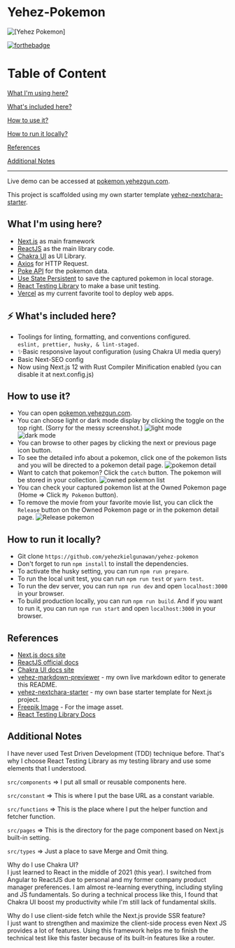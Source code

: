 # Yehez-Pokemon

![[Yehez Pokemon]](https://socialify.git.ci/yehezkielgunawan/yehez-pokemon/image?description=1&logo=https%3A%2F%2Fimage.flaticon.com%2Ficons%2Fpng%2F512%2F1068%2F1068780.png&name=1&owner=1&pattern=Overlapping%20Hexagons&theme=Dark)

[![forthebadge](https://res.cloudinary.com/yehez/image/upload/v1635325228/made-by-typescript_mz1tue.svg)](https://forthebadge.com)

# Table of Content

[What I'm using here?](https://github.com/yehezkielgunawan/yehez-pokemon#what-im-using-here)

[What's included here?](https://github.com/yehezkielgunawan/yehez-pokemon#-whats-included-here)

[How to use it?](https://github.com/yehezkielgunawan/yehez-pokemon#how-to-use-it)

[How to run it locally?](https://github.com/yehezkielgunawan/yehez-pokemon#how-to-run-it-locally)

[References](https://github.com/yehezkielgunawan/yehez-pokemon#references)

[Additional Notes](https://github.com/yehezkielgunawan/yehez-pokemon#additional-notes)

---

Live demo can be accessed at [pokemon.yehezgun.com](https://pokemon.yehezgun.com).

This project is scaffolded using my own starter template [yehez-nextchara-starter](https://yehez-nextchakra-starter.yehezgun.com/).

## What I'm using here?

- [Next.js](https://nextjs.org/) as main framework
- [ReactJS](https://reactjs.org/) as the main library code.
- [Chakra UI](https://chakra-ui.com/docs/getting-started) as UI Library.
- [Axios](https://axios-http.com/) for HTTP Request.
- [Poke API](https://pokeapi.co/) for the pokemon data.
- [Use State Persistent](https://github.com/donavon/use-persisted-state) to save the captured pokemon in local storage.
- [React Testing Library](https://testing-library.com/docs/react-testing-library/intro/) to make a base unit testing.
- [Vercel](https://vercel.com/) as my current favorite tool to deploy web apps.

## ⚡ What's included here?

- Toolings for linting, formatting, and conventions configured.\
  `eslint, prettier, husky, & lint-staged.`
- ✨Basic responsive layout configuration (using Chakra UI media query)
- Basic Next-SEO config
- Now using Next.js 12 with Rust Compiler Minification enabled (you can disable it at next.config.js)

## How to use it?

- You can open [pokemon.yehezgun.com](https://pokemon.yehezgun.com/).
- You can choose light or dark mode display by clicking the toggle on the top right. (Sorry for the messy screenshot.)
  ![light mode](https://res.cloudinary.com/yehez/image/upload/v1638173310/Bobobox/home_light_hdyxna.png)
  <br>
  ![dark mode](https://res.cloudinary.com/yehez/image/upload/v1638173310/Bobobox/home_dark_c2wj3w.png)
- You can browse to other pages by clicking the next or previous page icon button.
- To see the detailed info about a pokemon, click one of the pokemon lists and you will be directed to a pokemon detail page.
  ![pokemon detail](https://res.cloudinary.com/yehez/image/upload/v1638173310/Bobobox/detail_pokemon_h8mtqb.png)
- Want to catch that pokemon? Click the `catch` button. The pokemon will be stored in your collection.
  ![owned pokemon list](https://res.cloudinary.com/yehez/image/upload/v1638173309/Bobobox/capture_pokemon_vwiljd.png)
- You can check your captured pokemon list at the Owned Pokemon page (Home => Click `My Pokemon` button).
- To remove the movie from your favorite movie list, you can click the `Release` button on the Owned Pokemon page or in the pokemon detail page.
  ![Release pokemon](https://res.cloudinary.com/yehez/image/upload/v1638173309/Bobobox/release_pokemon_tvhryv.png)

## How to run it locally?

- Git clone `https://github.com/yehezkielgunawan/yehez-pokemon`
- Don't forget to run `npm install` to install the dependencies.
- To activate the husky setting, you can run `npm run prepare`.
- To run the local unit test, you can run `npm run test` or `yarn test`.
- To run the dev server, you can run `npm run dev` and open `localhost:3000` in your browser.
- To build production locally, you can run `npm run build`. And if you want to run it, you can run `npm run start` and open `localhost:3000` in your browser.

## References

- [Next.js docs site](https://nextjs.org/)
- [ReactJS official docs](https://reactjs.org/)
- [Chakra UI docs site](https://chakra-ui.com/docs/getting-started)
- [yehez-markdown-previewer](https://markdown.yehezgun.com/) - my own live markdown editor to generate this README.
- [yehez-nextchara-starter](https://yehez-nextchakra-starter.yehezgun.com/) - my own base starter template for Next.js project.
- [Freepik Image](https://image.flaticon.com/icons/png/512/1031/1031982.png) - For the image asset.
- [React Testing Library Docs](https://testing-library.com/docs/react-testing-library/intro/)

## Additional Notes

I have never used Test Driven Development (TDD) technique before. That's why I choose React Testing Library as my testing library and use some elements that I understood.

`src/components` => I put all small or reusable components here.

`src/constant` => This is where I put the base URL as a constant variable.

`src/functions` => This is the place where I put the helper function and fetcher function.

`src/pages` => This is the directory for the page component based on Next.js built-in setting.

`src/types` => Just a place to save Merge and Omit thing.

Why do I use Chakra UI?\
I just learned to React in the middle of 2021 (this year). I switched from Angular to ReactJS due to personal and my former company product manager preferences. I am almost re-learning everything, including styling and JS fundamentals. So during a technical process like this, I found that Chakra UI boost my productivity while I'm still lack of fundamental skills.

Why do I use client-side fetch while the Next.js provide SSR feature?\
I just want to strengthen and maximize the client-side process even Next JS provides a lot of features. Using this framework helps me to finish the technical test like this faster because of its built-in features like a router.
